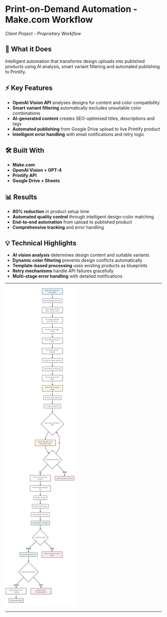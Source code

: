 # Print-on-Demand Automation - Make.com Workflow

_Client Project - Proprietary Workflow_

## 🎯 What it Does

Intelligent automation that transforms design uploads into published products using AI analysis, smart variant filtering and automated publishing to Printify.

## ⚡ Key Features

- **OpenAI Vision API** analyses designs for content and color compatibility
- **Smart variant filtering** automatically excludes unsuitable color combinations
- **AI-generated content** creates SEO-optimised titles, descriptions and tags
- **Automated publishing** from Google Drive upload to live Printify product
- **Intelligent error handling** with email notifications and retry logic

## 🛠️ Built With

- **Make.com**
- **OpenAI Vision + GPT-4**
- **Printify API**
- **Google Drive + Sheets**

## 📊 Results

- **80% reduction** in product setup time
- **Automated quality control** through intelligent design-color matching
- **End-to-end automation** from upload to published product
- **Comprehensive tracking** and error handling

## 💡 Technical Highlights

- **AI vision analysis** determines design content and suitable variants
- **Dynamic color filtering** prevents design conflicts automatically
- **Template-based processing** uses existing products as blueprints
- **Retry mechanisms** handle API failures gracefully
- **Multi-stage error handling** with detailed notifications

---

![Workflow Diagram](./print-on-demand-workflow-diagram.png)

---
